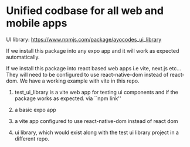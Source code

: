 # Unified codbase for all web and mobile apps

UI library: https://www.npmjs.com/package/ayocodes_ui_library

If we install this package into any expo app and it will work as expected automatically.

If we install this package into react based web apps i.e vite, next.js etc... They will need to be configured to use react-native-dom instead of react-dom. We have a working example with vite in this repo.

1. test_ui_library is a vite web app for testing ui components and if the package works as expected. via ``npm link''

2. a basic expo app

3. a vite app configured to use react-native-dom instead of react dom

4. ui library, which would exist along with the test ui library project in a different repo.
